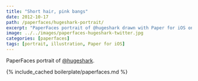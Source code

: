 ```yaml
---
title: "Short hair, pink bangs"
date: 2012-10-17
path: /paperfaces/hugeshark-portrait/
excerpt: "PaperFaces portrait of @hugeshark drawn with Paper for iOS on an iPad."
image: ../../images/paperfaces-hugeshark-twitter.jpg
categories: [paperfaces]
tags: [portrait, illustration, Paper for iOS]
---
```


PaperFaces portrait of [@hugeshark](https://twitter.com/hugeshark).

{% include_cached boilerplate/paperfaces.md %}
